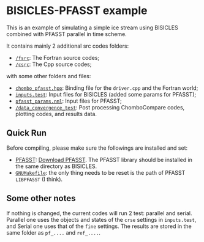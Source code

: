 # BISICLES-PFASST example #
This is an example of simulating a simple ice stream using BISICLES combined with PFASST parallel in time scheme.

It contains mainly 2 additional src codes folders:

 - [`/fsrc`](#fsrc): The Fortran source codes;
 - [`/csrc`](#csrc): The Cpp source codes;
 
with some other folders and files:
- [`chombo_pfasst.hpp`](#chombo_pfasst.hpp): Binding file for the `driver.cpp` and the Fortran world;
- [`inputs.test`](#inputs.test): Input files for BISICLES (added some params for PFASST);
- [`pfasst_params.nml`](#pfasst_params.nml): Input files for PFASST;
- [`/data_convergence_test`](#data_convergence_test): Post processing ChomboCompare codes, plotting codes, and results data.

## Quick Run ##
Before compiling, please make sure the followings are installed and set:
- [PFASST](#PFASST): [Download PFASST](https://github.com/EmmaLammE/PFASST_icesheet). The PFASST library should be installed in the same directory as BISICLES.
- [`GNUMakefile`](#GNUMakefile): the only thing needs to be reset is the path of PFASST `LIBPFASST` (I think).

## Some other notes ##
If nothing is changed, the current codes will run 2 test: parallel and serial. Parallel one uses the objects and states of the `crse` settings in `inputs.test`, and Serial one uses that of the `fine` settings. The results are stored in the same folder as `pf_....` and `ref_....`.
